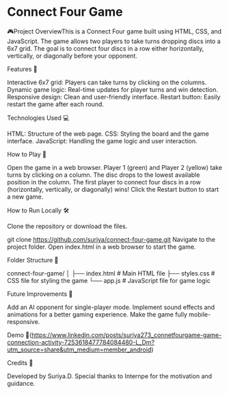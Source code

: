 # Connect Four Game
 🎮Project OverviewThis is a Connect Four game built using HTML, CSS, and JavaScript. The game allows two players to take turns dropping discs into a 6x7 grid. The goal is to connect four discs in a row either horizontally, vertically, or diagonally before your opponent.
 
 Features 🚀
    
   Interactive 6x7 grid: Players can take turns by clicking on the columns.
   Dynamic game logic: Real-time updates for player turns and win detection.
   Responsive design: Clean and user-friendly interface.
   Restart button: Easily restart the game after each round.
   
   Technologies Used 💻
   
   HTML: Structure of the web page.
   CSS: Styling the board and the game interface.
   JavaScript: Handling the game logic and user interaction.
   
   How to Play 🎯
   
   Open the game in a web browser.
   Player 1 (green) and Player 2 (yellow) take turns by clicking on a column.
   The disc drops to the lowest available position in the column.
   The first player to connect four discs in a row (horizontally, vertically, or diagonally) wins!
   Click the Restart button to start a new game.
   
   How to Run Locally 🛠️
   
   Clone the repository or download the files.
   
   git clone https://github.com/suriya/connect-four-game.git
   Navigate to the project folder.
   Open index.html in a web browser to start the game.
   
   Folder Structure 📁
   
   connect-four-game/
  │
  ├── index.html        # Main HTML file
  ├── styles.css        # CSS file for styling the game
  └── app.js            # JavaScript file for game logic
  
  Future Improvements 🚧
  
  Add an AI opponent for single-player mode.
  Implement sound effects and animations for a better gaming experience.
  Make the game fully mobile-responsive.
  
  Demo 🎥(https://www.linkedin.com/posts/suriya273_connetfourgame-game-connection-activity-7253618477784084480-L_Dm?utm_source=share&utm_medium=member_android)
  
  Credits 🙌
  
  Developed by Suriya.D.
  Special thanks to Internpe for the motivation and guidance.
